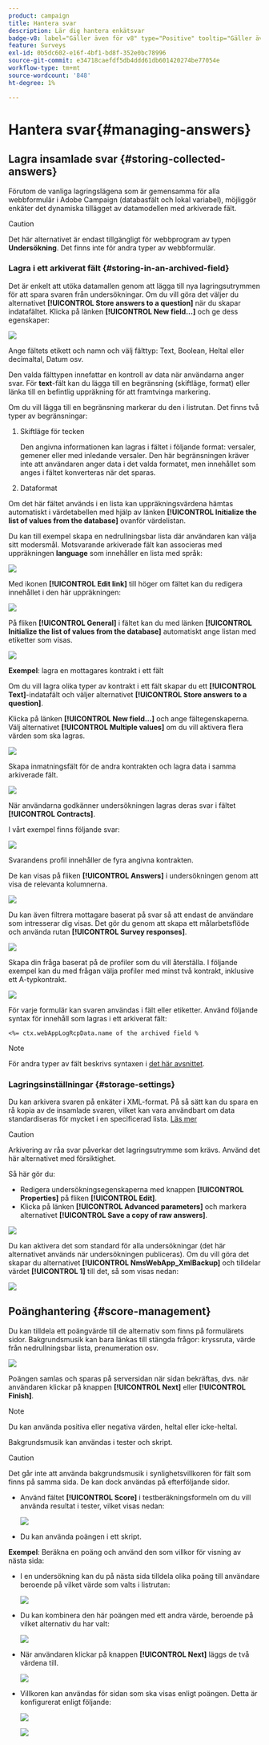 ```yaml
---
product: campaign
title: Hantera svar
description: Lär dig hantera enkätsvar
badge-v8: label="Gäller även för v8" type="Positive" tooltip="Gäller även Campaign v8"
feature: Surveys
exl-id: 0b5dc602-e16f-4bf1-bd8f-352e0bc78996
source-git-commit: e34718caefdf5db4ddd61db601420274be77054e
workflow-type: tm+mt
source-wordcount: '848'
ht-degree: 1%

---
```


# Hantera svar{#managing-answers}



## Lagra insamlade svar {#storing-collected-answers}

Förutom de vanliga lagringslägena som är gemensamma för alla webbformulär i Adobe Campaign (databasfält och lokal variabel), möjliggör enkäter det dynamiska tillägget av datamodellen med arkiverade fält.

>[!CAUTION]
>
>Det här alternativet är endast tillgängligt för webbprogram av typen **Undersökning**. Det finns inte för andra typer av webbformulär.

### Lagra i ett arkiverat fält {#storing-in-an-archived-field}

Det är enkelt att utöka datamallen genom att lägga till nya lagringsutrymmen för att spara svaren från undersökningar. Om du vill göra det väljer du alternativet **[!UICONTROL Store answers to a question]** när du skapar indatafältet. Klicka på länken **[!UICONTROL New field...]** och ge dess egenskaper:

![](assets/s_ncs_admin_survey_new_space.png)

Ange fältets etikett och namn och välj fälttyp: Text, Boolean, Heltal eller decimaltal, Datum osv.

Den valda fälttypen innefattar en kontroll av data när användarna anger svar. För **text**-fält kan du lägga till en begränsning (skiftläge, format) eller länka till en befintlig uppräkning för att framtvinga markering.

Om du vill lägga till en begränsning markerar du den i listrutan. Det finns två typer av begränsningar:

1. Skiftläge för tecken

   Den angivna informationen kan lagras i fältet i följande format: versaler, gemener eller med inledande versaler. Den här begränsningen kräver inte att användaren anger data i det valda formatet, men innehållet som anges i fältet konverteras när det sparas.

1. Dataformat

Om det här fältet används i en lista kan uppräkningsvärdena hämtas automatiskt i värdetabellen med hjälp av länken **[!UICONTROL Initialize the list of values from the database]** ovanför värdelistan.

Du kan till exempel skapa en nedrullningsbar lista där användaren kan välja sitt modersmål. Motsvarande arkiverade fält kan associeras med uppräkningen **language** som innehåller en lista med språk:

![](assets/s_ncs_admin_survey_database_values_2b.png)

Med ikonen **[!UICONTROL Edit link]** till höger om fältet kan du redigera innehållet i den här uppräkningen:

![](assets/s_ncs_admin_survey_database_values_2c.png)

På fliken **[!UICONTROL General]** i fältet kan du med länken **[!UICONTROL Initialize the list of values from the database]** automatiskt ange listan med etiketter som visas.

![](assets/s_ncs_admin_survey_database_values_2.png)

**Exempel**: lagra en mottagares kontrakt i ett fält

Om du vill lagra olika typer av kontrakt i ett fält skapar du ett **[!UICONTROL Text]**-indatafält och väljer alternativet **[!UICONTROL Store answers to a question]**.

Klicka på länken **[!UICONTROL New field...]** och ange fältegenskaperna. Välj alternativet **[!UICONTROL Multiple values]** om du vill aktivera flera värden som ska lagras.

![](assets/s_ncs_admin_survey_storage_multi_ex1.png)

Skapa inmatningsfält för de andra kontrakten och lagra data i samma arkiverade fält.

![](assets/s_ncs_admin_survey_storage_multi_ex2.png)

När användarna godkänner undersökningen lagras deras svar i fältet **[!UICONTROL Contracts]**.

I vårt exempel finns följande svar:

![](assets/s_ncs_admin_survey_storage_multi_ex3.png)

Svarandens profil innehåller de fyra angivna kontrakten.

De kan visas på fliken **[!UICONTROL Answers]** i undersökningen genom att visa de relevanta kolumnerna.

![](assets/s_ncs_admin_survey_storage_multi_ex4.png)

Du kan även filtrera mottagare baserat på svar så att endast de användare som intresserar dig visas. Det gör du genom att skapa ett målarbetsflöde och använda rutan **[!UICONTROL Survey responses]**.

![](assets/s_ncs_admin_survey_read_responses_wf.png)

Skapa din fråga baserat på de profiler som du vill återställa. I följande exempel kan du med frågan välja profiler med minst två kontrakt, inklusive ett A-typkontrakt.

![](assets/s_ncs_admin_survey_read_responses_edit.png)

För varje formulär kan svaren användas i fält eller etiketter. Använd följande syntax för innehåll som lagras i ett arkiverat fält:

```
<%= ctx.webAppLogRcpData.name of the archived field %
```

>[!NOTE]
>
>För andra typer av fält beskrivs syntaxen i [det här avsnittet](../../platform/using/about-queries-in-campaign.md).

### Lagringsinställningar {#storage-settings}

Du kan arkivera svaren på enkäter i XML-format. På så sätt kan du spara en rå kopia av de insamlade svaren, vilket kan vara användbart om data standardiseras för mycket i en specificerad lista. [Läs mer](../../surveys/using/publish-track-and-use-collected-data.md#standardizing-data)

>[!CAUTION]
>
>Arkivering av råa svar påverkar det lagringsutrymme som krävs. Använd det här alternativet med försiktighet.

Så här gör du:

* Redigera undersökningsegenskaperna med knappen **[!UICONTROL Properties]** på fliken **[!UICONTROL Edit]**.
* Klicka på länken **[!UICONTROL Advanced parameters]** och markera alternativet **[!UICONTROL Save a copy of raw answers]**.

![](assets/s_ncs_admin_survey_xml_archive_option.png)

Du kan aktivera det som standard för alla undersökningar (det här alternativet används när undersökningen publiceras). Om du vill göra det skapar du alternativet **[!UICONTROL NmsWebApp_XmlBackup]** och tilldelar värdet **[!UICONTROL 1]** till det, så som visas nedan:

![](assets/s_ncs_admin_survey_xml_global_option.png)

## Poänghantering {#score-management}

Du kan tilldela ett poängvärde till de alternativ som finns på formulärets sidor. Bakgrundsmusik kan bara länkas till stängda frågor: kryssruta, värde från nedrullningsbar lista, prenumeration osv.

![](assets/s_ncs_admin_survey_score_create.png)

Poängen samlas och sparas på serversidan när sidan bekräftas, dvs. när användaren klickar på knappen **[!UICONTROL Next]** eller **[!UICONTROL Finish]**.

>[!NOTE]
>
>Du kan använda positiva eller negativa värden, heltal eller icke-heltal.

Bakgrundsmusik kan användas i tester och skript.

>[!CAUTION]
>
>Det går inte att använda bakgrundsmusik i synlighetsvillkoren för fält som finns på samma sida. De kan dock användas på efterföljande sidor.

* Använd fältet **[!UICONTROL Score]** i testberäkningsformeln om du vill använda resultat i tester, vilket visas nedan:

  ![](assets/s_ncs_admin_survey_score_in_a_test.png)

* Du kan använda poängen i ett skript.

**Exempel**: Beräkna en poäng och använd den som villkor för visning av nästa sida:

* I en undersökning kan du på nästa sida tilldela olika poäng till användare beroende på vilket värde som valts i listrutan:

  ![](assets/s_ncs_admin_survey_score_exa.png)

* Du kan kombinera den här poängen med ett andra värde, beroende på vilket alternativ du har valt:

  ![](assets/s_ncs_admin_survey_score_exb.png)

* När användaren klickar på knappen **[!UICONTROL Next]** läggs de två värdena till.

  ![](assets/s_ncs_admin_survey_score_exe.png)

* Villkoren kan användas för sidan som ska visas enligt poängen. Detta är konfigurerat enligt följande:

  ![](assets/s_ncs_admin_survey_score_exd.png)

  ![](assets/s_ncs_admin_survey_score_exg.png)
